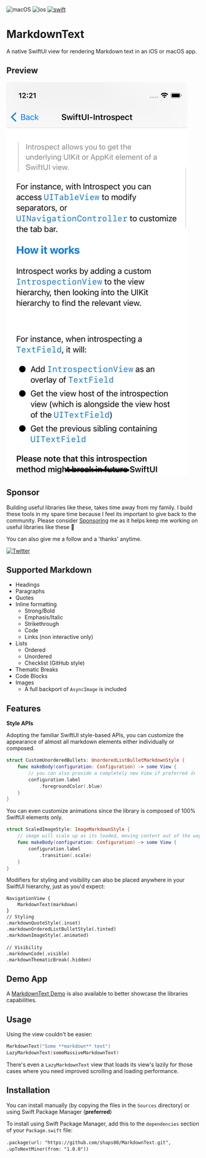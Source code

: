 ![macOS](https://img.shields.io/badge/macOS-EE751F)
![ios](https://img.shields.io/badge/iOS-0C62C7)
[![swift](https://img.shields.io/endpoint?url=https%3A%2F%2Fswiftpackageindex.com%2Fapi%2Fpackages%2Fshaps80%2FMarkdownText%2Fbadge%3Ftype%3Dswift-versions)](https://swiftpackageindex.com/shaps80/MarkdownText)

# MarkdownText

A native SwiftUI view for rendering Markdown text in an iOS or macOS app.

## Preview

![Markdown Text Screenshot](Resources/screenshot.jpg)

## Sponsor

Building useful libraries like these, takes time away from my family. I build these tools in my spare time because I feel its important to give back to the community. Please consider [Sponsoring](https://github.com/sponsors/shaps80) me as it helps keep me working on useful libraries like these 😬

You can also give me a follow and a 'thanks' anytime.

[![Twitter](https://img.shields.io/badge/Twitter-@shaps-4AC71B)](http://twitter.com/shaps)

## Supported Markdown

- Headings
- Paragraphs
- Quotes
- Inline formatting
    - Strong/Bold
    - Emphasis/Italic
    - Strikethrough
    - Code
    - Links (non interactive only)
- Lists
    - Ordered
    - Unordered
    - Checklist (GitHub style)
- Thematic Breaks
- Code Blocks
- Images
    - A full backport of `AsyncImage` is included
    
## Features

**Style APIs**

Adopting the familiar SwiftUI style-based APIs, you can customize the appearance of almost all markdown elements either individually or composed.

```swift
struct CustomUnorderedBullets: UnorderedListBulletMarkdownStyle {
    func makeBody(configuration: Configuration) -> some View {
        // you can also provide a completely new View if preferred 👍
        configuration.label
            .foregroundColor(.blue)
    }
}
```

You can even customize animations since the library is composed of 100% SwiftUI elements only.

```swift
struct ScaledImageStyle: ImageMarkdownStyle {
    // image will scale up as its loaded, moving content out of the way
    func makeBody(configuration: Configuration) -> some View {
        configuration.label
            .transition(.scale)
    }
}
```

Modifiers for styling and visibility can also be placed anywhere in your SwiftUI hierarchy, just as you'd expect:

```
NavigationView {
    MarkdownText(markdown)
}
// Styling
.markdownQuoteStyle(.inset)
.markdownOrderedListBulletStyle(.tinted)
.markdownImageStyle(.animated)

// Visibility
.markdownCode(.visible)
.markdownThematicBreak(.hidden)
```

## Demo App

A [MarkdownText Demo](https://github.com/shaps80/MarkdownTextDemo) is also available to better showcase the libraries capabilities.

## Usage

Using the view couldn't be easier:

```swift
MarkdownText("Some **markdown** text")
LazyMarkdownText(someMassiveMarkdownText)
```

There's even a `LazyMarkdownText` view that loads its view's lazily for those cases where you need improved scrolling and loading performance.

## Installation

You can install manually (by copying the files in the `Sources` directory) or using Swift Package Manager (**preferred**)

To install using Swift Package Manager, add this to the `dependencies` section of your `Package.swift` file:

`.package(url: "https://github.com/shaps80/MarkdownText.git", .upToNextMinor(from: "1.0.0"))`
